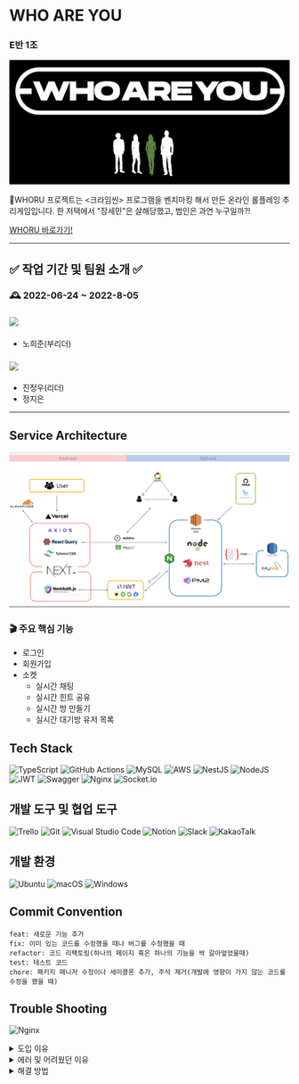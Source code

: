 # WHO ARE YOU

### E반 1조

![thumbnail](./images/thumbnail.png)

WHORU 프로젝트는 <크라임씬> 프로그램을 벤치마킹 해서 만든 온라인 롤플레잉 추리게임입니다.
한 저택에서 "장세민"은 살해당했고, 범인은 과연 누구일까?!

[WHORU 바로가기!](https://whoru.name)

---

## ✅ 작업 기간 및 팀원 소개 ✅

### 🕰 2022-06-24 ~ 2022-8-05

### <img src="https://img.shields.io/badge/React-61DAFB?style=flat-square&logo=React&logoColor=black"/>

- 노희준(부리더)

### <img src="https://img.shields.io/badge/Node.js-339933?style=flat-square&logo=Node.js&logoColor=white"/>

- 진정우(리더)
- 정지은

---

## Service Architecture

![architecture](./images/service-architecture.png)

### 🎬 주요 핵심 기능

- 로그인
- 회원가입
- 소켓
  - 실시간 채팅
  - 실시간 힌트 공유
  - 실시간 방 만들기
  - 실시간 대기방 유저 목록

## Tech Stack

![TypeScript](https://img.shields.io/badge/typescript-%23007ACC.svg?style=for-the-badge&logo=typescript&logoColor=white) ![GitHub Actions](https://img.shields.io/badge/github%20actions-%232671E5.svg?style=for-the-badge&logo=githubactions&logoColor=white) ![MySQL](https://img.shields.io/badge/mysql-%2300f.svg?style=for-the-badge&logo=mysql&logoColor=white) ![AWS](https://img.shields.io/badge/AWS-%23FF9900.svg?style=for-the-badge&logo=amazon-aws&logoColor=white) ![NestJS](https://img.shields.io/badge/nestjs-%23E0234E.svg?style=for-the-badge&logo=nestjs&logoColor=white) ![NodeJS](https://img.shields.io/badge/node.js-6DA55F?style=for-the-badge&logo=node.js&logoColor=white) ![JWT](https://img.shields.io/badge/JWT-black?style=for-the-badge&logo=JSON%20web%20tokens) ![Swagger](https://img.shields.io/badge/-Swagger-%23Clojure?style=for-the-badge&logo=swagger&logoColor=white) ![Nginx](https://img.shields.io/badge/nginx-%23009639.svg?style=for-the-badge&logo=nginx&logoColor=white) ![Socket.io](https://img.shields.io/badge/Socket.io-black?style=for-the-badge&logo=socket.io&badgeColor=010101)

## 개발 도구 및 협업 도구

![Trello](https://img.shields.io/badge/Trello-%23026AA7.svg?style=for-the-badge&logo=Trello&logoColor=white) ![Git](https://img.shields.io/badge/git-%23F05033.svg?style=for-the-badge&logo=git&logoColor=white) ![Visual Studio Code](https://img.shields.io/badge/Visual%20Studio%20Code-0078d7.svg?style=for-the-badge&logo=visual-studio-code&logoColor=white) ![Notion](https://img.shields.io/badge/Notion-%23000000.svg?style=for-the-badge&logo=notion&logoColor=white) ![Slack](https://img.shields.io/badge/Slack-4A154B?style=for-the-badge&logo=slack&logoColor=white) ![KakaoTalk](https://img.shields.io/badge/kakaotalk-ffcd00.svg?style=for-the-badge&logo=kakaotalk&logoColor=000000)

## 개발 환경

![Ubuntu](https://img.shields.io/badge/Ubuntu-E95420?style=for-the-badge&logo=ubuntu&logoColor=white) ![macOS](https://img.shields.io/badge/mac%20os-000000?style=for-the-badge&logo=macos&logoColor=F0F0F0) ![Windows](https://img.shields.io/badge/Windows-0078D6?style=for-the-badge&logo=windows&logoColor=white)

## Commit Convention

```
feat: 새로운 기능 추가
fix: 이미 있는 코드를 수정했을 때나 버그를 수정했을 때
refactor: 코드 리팩토링(하나의 페이지 혹은 하나의 기능을 싹 갈아엎었을때)
test: 테스트 코드
chore: 패키지 매니저 수정이나 세미콜론 추가, 주석 제거(개발에 영향이 가지 않는 코드를 수정을 했을 때)
```

## Trouble Shooting

![Nginx](https://img.shields.io/badge/nginx-%23009639.svg?style=for-the-badge&logo=nginx&logoColor=white)

<details>
<summary>도입 이유</summary>
<div markdown="1">

- 무중단 배포를 위한 로드 밸런서
- HTTPS, SSL

</div>
</details>

<details>
<summary>에러 및 어려웠던 이유</summary>
<div markdown="1">

- Nginx를 처음 공부하는 거였기 때문에 개념이 잘 잡혀져 있지 않았다.
- 개념이 잘 잡혀져 있지 않은 상태에서 구축을 하려고 하니까 어디서 왜 에러가 생기는지도 잘 몰랐기 때문에 어떤 식으로 해결해야 하는지 감이 오지 않았다

</div>
</details>

<details>
<summary>해결 방법</summary>
<div markdown="1">

- 구글링을 통해서 Nginx 관련 default 파일을 수정
- 수정으로도 해결이 되지 않아서 처음부터 다시 구축(을 하면서 동시에 구조가 어떻게 되는지 파악)
- 구조를 어떻게 만들어지는지 파악하면서 구축을 하기 때문에 같은 에러가 났을 때 왜 에러가 나는지 원인 파악이 가능했다

</div>
</details>
